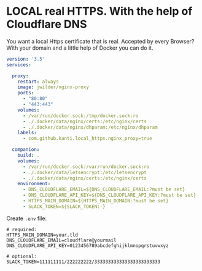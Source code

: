 # LOCAL real HTTPS. With the help of Cloudflare DNS

You want a local Https certificate that is real. Accepted by every Browser?
With your domain and a little help of Docker you can do it.

````yml
version: '3.5'
services:

  proxy:
    restart: always
    image: jwilder/nginx-proxy
    ports:
      - "80:80"
      - "443:443"
    volumes:
      - /var/run/docker.sock:/tmp/docker.sock:ro
      - ./.docker/data/nginx/certs:/etc/nginx/certs
      - ./.docker/data/nginx/dhparam:/etc/nginx/dhparam
    labels:
      - com.github.kanti.local_https.nginx_proxy=true

  companion:
    build: .
    volumes:
      - /var/run/docker.sock:/var/run/docker.sock:ro
      - ./.docker/data/letsencrypt:/etc/letsencrypt
      - ./.docker/data/nginx/certs:/etc/nginx/certs
    environment:
      - DNS_CLOUDFLARE_EMAIL=${DNS_CLOUDFLARE_EMAIL:?must be set}
      - DNS_CLOUDFLARE_API_KEY=${DNS_CLOUDFLARE_API_KEY:?must be set}
      - HTTPS_MAIN_DOMAIN=${HTTPS_MAIN_DOMAIN:?must be set}
      - SLACK_TOKEN=${SLACK_TOKEN:-}
````

Create `.env` file:
````.env
# required:
HTTPS_MAIN_DOMAIN=your.tld
DNS_CLOUDFLARE_EMAIL=cloudflare@yourmail
DNS_CLOUDFLARE_API_KEY=0123456789abcdefghijklmnopqrstuvwxyz

# optional:
SLACK_TOKEN=111111111/222222222/333333333333333333333333
````

